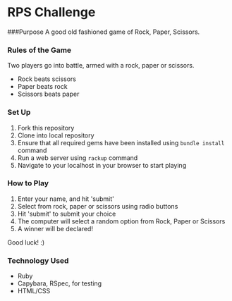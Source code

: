 # RPS Challenge

###Purpose
A good old fashioned game of Rock, Paper, Scissors.

### Rules of the Game
Two players go into battle, armed with a rock, paper or scissors.
- Rock beats scissors
- Paper beats rock
- Scissors beats paper

### Set Up
1. Fork this repository
2. Clone into local repository
3. Ensure that all required gems have been installed using `bundle install` command
4. Run a web server using `rackup` command
5. Navigate to your localhost in your browser to start playing

### How to Play
1. Enter your name, and hit 'submit'
2. Select from rock, paper or scissors using radio buttons
3. Hit 'submit' to submit your choice
4. The computer will select a random option from Rock, Paper or Scissors
5. A winner will be declared!

Good luck! :)

### Technology Used
* Ruby
* Capybara, RSpec, for testing
* HTML/CSS
